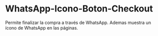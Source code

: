# WhatsApp-Icono-Boton-Checkout
Permite finalizar la compra a través de WhatsApp. Ademas muestra un ícono de WhatsApp en las páginas.
